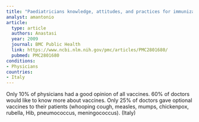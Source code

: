 ```yaml
---
title: "Paediatricians knowledge, attitudes, and practices for immunizations for infants in Italy"
analyst: amantonio
article:
  type: article
  authors: Anastasi
  year: 2009
  journal: BMC Public Health
  link: https://www.ncbi.nlm.nih.gov/pmc/articles/PMC2801680/
  pubmed: PMC2801680
conditions:
- Physicians
countries:
- Italy
---
```


Only 10% of physicians had a good opinion of all vaccines.
60% of doctors would like to know more about vaccines.
Only 25% of doctors gave optional vaccines to their patients (whooping cough, measles, mumps, chickenpox, rubella, Hib, pneumococcus, meningococcus). (Italy)

